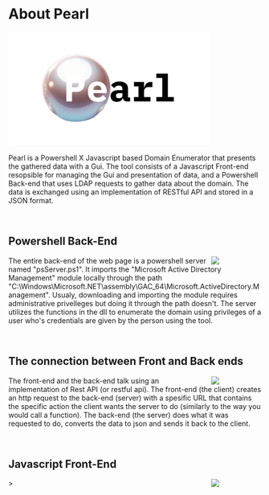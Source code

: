 **<h1>About Pearl</h1>**

<img src="https://github.com/michelangelosplinter/pearl/blob/main/Resources/Pearl_Logo.png" width=400>

Pearl is a Powershell X Javascript based Domain Enumerator that presents the gathered data with a Gui. The tool consists of a Javascript Front-end resopsible for managing the Gui and presentation of data, and a Powershell Back-end that uses LDAP requests to gather data about the domain. The data is exchanged using an implementation of RESTful API and stored in a JSON format.

<ben><br>

**<h2>Powershell Back-End</h2>**

<img width=100 align=right src="https://github.com/michelangelosplinter/pearl/assets/143991999/def1afff-50b1-4d37-8d3c-ee5c0281211e">

The entire back-end of the web page is a powershell server named "psServer.ps1". It imports the "Microsoft Active Directory Management" module locally through the path "C:\Windows\Microsoft.NET\assembly\GAC_64\Microsoft.ActiveDirectory.Management". Usualy, downloading and importing the module requires administrative privelleges but doing it through the path doesn't. The server utilizes the functions in the dll to enumerate the domain using privileges of a user who's credentials are given by the person using the tool.

<ben><br>

**<h2>The connection between Front and Back ends</h2>**

<img width=100 align=right src="https://github.com/michelangelosplinter/pearl/assets/143991999/92a9c0ce-dd6e-4590-81ce-f8e305ec9b97">

The front-end and the back-end talk using an implementation of Rest API (or restful api). The front-end (the client) creates an http request to the back-end (server) with a spesific URL that contains the specific action the client wants the server to do (similarly to the way you would call a function). The back-end (the server) does what it was requested to do, converts the data to json and sends it back to the client.

<ben><br>

**<h2>Javascript Front-End</h2>**

<img width=100 align="right" src="https://github.com/michelangelosplinter/pearl/assets/143991999/f3938da8-75c0-4178-b595-f39be213fd25">
>
